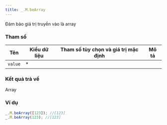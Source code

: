 ```yaml
---
title: _.M.beArray
---
```


Đảm bảo giá trị truyền vào là array

### Tham số
<table class="table table-striped">
    <thead>
    <tr>
        <th>Tên</th>
        <th>Kiểu dữ liệu</th>
        <th>Tham số tùy chọn và giá trị mặc định</th>
        <th>Mô tả</th>
    </tr>
    </thead>
    <tbody>
    <tr>
        <td><code>value</code></td>
        <td>*</td>
        <td></td>
        <td></td>
    </tr>
    </tbody>
</table>

### Kết quả trả về
<dl class="dl-horizontal">
    <dt>Array</dt><dd></dd>
</dl>

### Ví dụ
```js
_.M.beArray([123]); //[123]
_.M.beArray(123); //[123]
```
